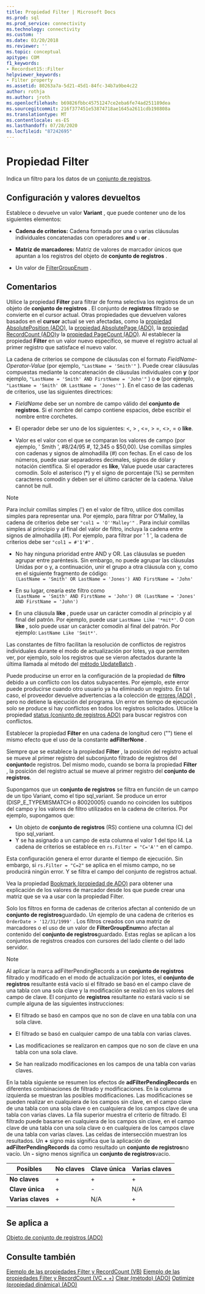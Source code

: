 ```yaml
---
title: Propiedad Filter | Microsoft Docs
ms.prod: sql
ms.prod_service: connectivity
ms.technology: connectivity
ms.custom: ''
ms.date: 03/20/2018
ms.reviewer: ''
ms.topic: conceptual
apitype: COM
f1_keywords:
- Recordset15::Filter
helpviewer_keywords:
- Filter property
ms.assetid: 80263a7a-5d21-45d1-84fc-34b7a9be4c22
author: rothja
ms.author: jroth
ms.openlocfilehash: b69826fbbc45751247ce2eba6fe74ad251189dea
ms.sourcegitcommit: 216f377451e53874718ae1645a2611cdb198808a
ms.translationtype: MT
ms.contentlocale: es-ES
ms.lasthandoff: 07/28/2020
ms.locfileid: "87242695"
---
```

# <a name="filter-property"></a>Propiedad Filter
Indica un filtro para los datos de un [conjunto de registros](../../../ado/reference/ado-api/recordset-object-ado.md).  
  
## <a name="settings-and-return-values"></a>Configuración y valores devueltos

Establece o devuelve un valor **Variant** , que puede contener uno de los siguientes elementos:  
  
-   **Cadena de criterios:** Cadena formada por una o varias cláusulas individuales concatenadas con operadores **and** u **or** .  
  
-   **Matriz de marcadores:** Matriz de valores de marcador únicos que apuntan a los registros del objeto de **conjunto de registros** .  
  
-   Un valor de [FilterGroupEnum](../../../ado/reference/ado-api/filtergroupenum.md) .  
  
## <a name="remarks"></a>Comentarios

Utilice la propiedad **Filter** para filtrar de forma selectiva los registros de un objeto de **conjunto de registros** . El conjunto de **registros** filtrado se convierte en el cursor actual. Otras propiedades que devuelven valores basados en el **cursor** actual se ven afectadas, como la [propiedad AbsolutePosition (ADO)](../../../ado/reference/ado-api/absoluteposition-property-ado.md), la [propiedad AbsolutePage (ADO)](../../../ado/reference/ado-api/absolutepage-property-ado.md), la [propiedad RecordCount (ADO)](../../../ado/reference/ado-api/recordcount-property-ado.md)y la [propiedad PageCount (ADO)](../../../ado/reference/ado-api/pagecount-property-ado.md). Al establecer la propiedad **Filter** en un valor nuevo específico, se mueve el registro actual al primer registro que satisface el nuevo valor.
  
La cadena de criterios se compone de cláusulas con el formato *FieldName-Operator-Value* (por ejemplo, `"LastName = 'Smith'"` ). Puede crear cláusulas compuestas mediante la concatenación de cláusulas individuales con **y** (por ejemplo, `"LastName = 'Smith' AND FirstName = 'John'"` ) o **o** (por ejemplo, `"LastName = 'Smith' OR LastName = 'Jones'"` ). En el caso de las cadenas de criterios, use las siguientes directrices:

-   *FieldName* debe ser un nombre de campo válido del **conjunto de registros**. Si el nombre del campo contiene espacios, debe escribir el nombre entre corchetes.  
  
-   El operador debe ser uno de los siguientes: \<, > , \<=, > =,  <>, = o **like**.  
  
-   Valor es el valor con el que se comparan los valores de campo (por ejemplo, ' Smith ', #8/24/95 #, 12,345 o $50,00). Use comillas simples con cadenas y signos de almohadilla (#) con fechas. En el caso de los números, puede usar separadores decimales, signos de dólar y notación científica. Si el operador es **like**, Value puede usar caracteres comodín. Solo el asterisco (*) y el signo de porcentaje (%) se permiten caracteres comodín y deben ser el último carácter de la cadena. Value cannot be null.  
  
> [!NOTE]
>  Para incluir comillas simples (') en el valor de filtro, utilice dos comillas simples para representar una. Por ejemplo, para filtrar por O'Malley, la cadena de criterios debe ser `"col1 = 'O''Malley'"` . Para incluir comillas simples al principio y al final del valor de filtro, incluya la cadena entre signos de almohadilla (#). Por ejemplo, para filtrar por ' 1 ', la cadena de criterios debe ser `"col1 = #'1'#"` .  
  
-   No hay ninguna prioridad entre AND y OR. Las cláusulas se pueden agrupar entre paréntesis. Sin embargo, no puede agrupar las cláusulas Unidas por o y, a continuación, unir el grupo a otra cláusula con y, como en el siguiente fragmento de código:  
 `(LastName = 'Smith' OR LastName = 'Jones') AND FirstName = 'John'`  
  
-   En su lugar, crearía este filtro como  
 `(LastName = 'Smith' AND FirstName = 'John') OR (LastName = 'Jones' AND FirstName = 'John')`  
  
-   En una cláusula **like** , puede usar un carácter comodín al principio y al final del patrón. Por ejemplo, puede usar `LastName Like '*mit*'`. O con **like** , solo puede usar un carácter comodín al final del patrón. Por ejemplo: `LastName Like 'Smit*'`.  
  
 Las constantes de filtro facilitan la resolución de conflictos de registros individuales durante el modo de actualización por lotes, ya que permiten ver, por ejemplo, solo los registros que se vieron afectados durante la última llamada al método del [método UpdateBatch](../../../ado/reference/ado-api/updatebatch-method.md) .  
  
Puede producirse un error en la configuración de la propiedad de **filtro** debido a un conflicto con los datos subyacentes. Por ejemplo, este error puede producirse cuando otro usuario ya ha eliminado un registro. En tal caso, el proveedor devuelve advertencias a la colección de [errores (ADO)](../../../ado/reference/ado-api/errors-collection-ado.md) , pero no detiene la ejecución del programa. Un error en tiempo de ejecución solo se produce si hay conflictos en todos los registros solicitados. Utilice la propiedad [status (conjunto de registros ADO)](../../../ado/reference/ado-api/status-property-ado-recordset.md) para buscar registros con conflictos.  
  
Establecer la propiedad **Filter** en una cadena de longitud cero ("") tiene el mismo efecto que el uso de la constante **adFilterNone** .
  
Siempre que se establece la propiedad **Filter** , la posición del registro actual se mueve al primer registro del subconjunto filtrado de registros del **conjunto**de registros. Del mismo modo, cuando se borra la propiedad **Filter** , la posición del registro actual se mueve al primer registro del **conjunto de registros**.

Supongamos que un **conjunto de registros** se filtra en función de un campo de un tipo Variant, como el tipo sql_variant. Se produce un error (DISP_E_TYPEMISMATCH o 80020005) cuando no coinciden los subtipos del campo y los valores de filtro utilizados en la cadena de criterios. Por ejemplo, supongamos que:

- Un objeto de **conjunto de registros** (RS) contiene una columna (C) del tipo sql_variant.
- Y se ha asignado a un campo de esta columna el valor 1 del tipo I4. La cadena de criterios se establece en `rs.Filter = "C='A'"` en el campo.

Esta configuración genera el error durante el tiempo de ejecución. Sin embargo, si `rs.Filter = "C=2"` se aplica en el mismo campo, no se producirá ningún error. Y se filtra el campo del conjunto de registros actual.

Vea la propiedad [Bookmark (propiedad de ADO)](../../../ado/reference/ado-api/bookmark-property-ado.md) para obtener una explicación de los valores de marcador desde los que puede crear una matriz que se va a usar con la propiedad Filter.

Solo los filtros en forma de cadenas de criterios afectan al contenido de un **conjunto de registros**guardado. Un ejemplo de una cadena de criterios es `OrderDate > '12/31/1999'` . Los filtros creados con una matriz de marcadores o el uso de un valor de **FilterGroupEnum**no afectan al contenido del **conjunto de registros**guardado. Estas reglas se aplican a los conjuntos de registros creados con cursores del lado cliente o del lado servidor.
  
> [!NOTE]
>  Al aplicar la marca adFilterPendingRecords a un **conjunto de registros** filtrado y modificado en el modo de actualización por lotes, el **conjunto de registros** resultante está vacío si el filtrado se basó en el campo clave de una tabla con una sola clave y la modificación se realizó en los valores del campo de clave. El conjunto de **registros** resultante no estará vacío si se cumple alguna de las siguientes instrucciones:  
  
-   El filtrado se basó en campos que no son de clave en una tabla con una sola clave.  
  
-   El filtrado se basó en cualquier campo de una tabla con varias claves.  
  
-   Las modificaciones se realizaron en campos que no son de clave en una tabla con una sola clave.  
  
-   Se han realizado modificaciones en los campos de una tabla con varias claves.  
  
En la tabla siguiente se resumen los efectos de **adFilterPendingRecords** en diferentes combinaciones de filtrado y modificaciones. En la columna izquierda se muestran las posibles modificaciones. Las modificaciones se pueden realizar en cualquiera de los campos sin clave, en el campo clave de una tabla con una sola clave o en cualquiera de los campos clave de una tabla con varias claves. La fila superior muestra el criterio de filtrado. El filtrado puede basarse en cualquiera de los campos sin clave, en el campo clave de una tabla con una sola clave o en cualquiera de los campos clave de una tabla con varias claves. Las celdas de intersección muestran los resultados. Un **+** signo más significa que la aplicación de **adFilterPendingRecords** da como resultado un **conjunto de registros**no vacío. Un **-** signo menos significa un **conjunto de registros**vacío.  
  
|Posibles|No claves|Clave única|Varias claves|
|-|--------------|----------------|-------------------|
|**No claves**|+|+|+|
|**Clave única**|+|-|N/A|
|**Varias claves**|+|N/A|+|
|||||
  
## <a name="applies-to"></a>Se aplica a

[Objeto de conjunto de registros (ADO)](../../../ado/reference/ado-api/recordset-object-ado.md)  
  
## <a name="see-also"></a>Consulte también

[Ejemplo de las propiedades Filter y RecordCount (VB)](../../../ado/reference/ado-api/filter-and-recordcount-properties-example-vb.md) 
 [Ejemplo de las propiedades Filter y RecordCount (VC + +)](../../../ado/reference/ado-api/filter-and-recordcount-properties-example-vc.md) 
 [Clear (método) (ADO)](../../../ado/reference/ado-api/clear-method-ado.md) 
 [Optimize (propiedad dinámica) (ADO)](../../../ado/reference/ado-api/optimize-property-dynamic-ado.md)
